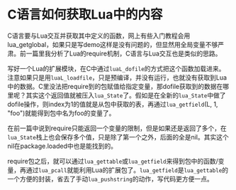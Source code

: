 C语言如何获取Lua中的内容
====
C语言要与Lua交互并获取其中定义的函数，网上有些入门教程会用lua_getglobal，如果只是写demo这样是没有问题的，但显然用全局变量不够严肃。前一篇里我分析了Lua的require机制，C语言与Lua交互也是类似的思路。

写好一个Lua的扩展模块，在C中通过`luaL_dofile`的方式把这个函数加载进来。注意如果只是用`luaL_loadfile`，只是预编译，并没有运行，也就没有获取到Lua中的数据。C里没法把require到的包赋值给指定变量，那dofile获取到的数据在哪里呢？其实这个返回值就被压入`lua_State`了。假如是在全新的`lua_State`中做了dofile操作，则index为1的值就是从包中获取的表，再通过`lua_getfield`(L, 1, "foo")就能得到包中名为foo的变量了。

在前一篇中说到require只能返回一个变量的限制，但是如果还是返回了多个，在`lua_State`栈上也会保存多个值，只是除了第一个之外，后面的全是nil。其实这个nil在package.loaded中也是能找到的。

require包之后，就可以通过`lua_gettable`或`lua_getfield`来得到包中的函数/变量，再通过`lua_pcall`就能利用Lua的扩展包了。`lua_getfield`是`lua_gettable`的一个方便的封装，省去了手动`lua_pushstring`的动作，写代码更方便一点。
